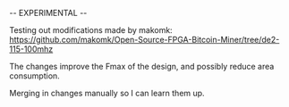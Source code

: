 -- EXPERIMENTAL --

Testing out modifications made by makomk:
https://github.com/makomk/Open-Source-FPGA-Bitcoin-Miner/tree/de2-115-100mhz

The changes improve the Fmax of the design, and possibly reduce area consumption.

Merging in changes manually so I can learn them up.
